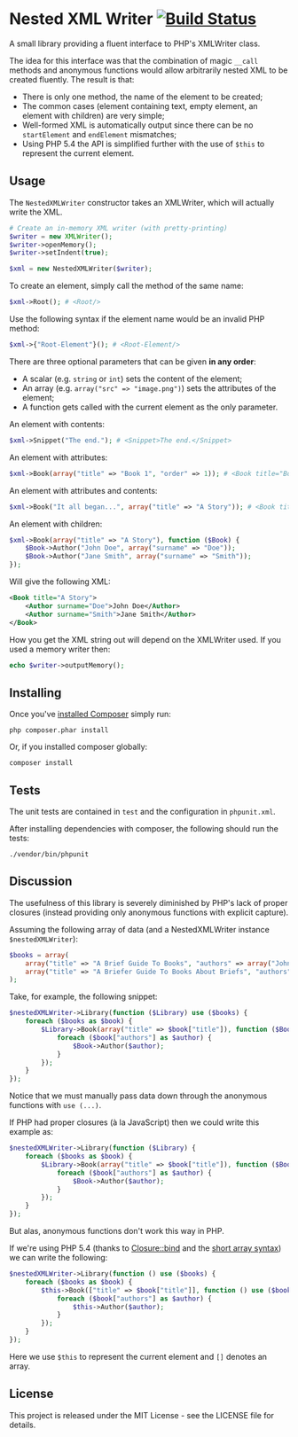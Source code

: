 # Nested XML Writer [![Build Status](https://api.travis-ci.org/daviddoran/nested-xml-writer.png)](https://travis-ci.org/daviddoran/nested-xml-writer)

A small library providing a fluent interface to PHP's XMLWriter class.

The idea for this interface was that the combination of magic `__call` methods and anonymous functions
would allow arbitrarily nested XML to be created fluently. The result is that:

- There is only one method, the name of the element to be created;
- The common cases (element containing text, empty element, an element with children) are very simple;
- Well-formed XML is automatically output since there can be no `startElement` and `endElement` mismatches;
- Using PHP 5.4 the API is simplified further with the use of `$this` to represent the current element.

## Usage

The `NestedXMLWriter` constructor takes an XMLWriter, which will actually write the XML.

```php
# Create an in-memory XML writer (with pretty-printing)
$writer = new XMLWriter();
$writer->openMemory();
$writer->setIndent(true);

$xml = new NestedXMLWriter($writer);
```

To create an element, simply call the method of the same name:

```php
$xml->Root(); # <Root/>
```

Use the following syntax if the element name would be an invalid PHP method:

```php
$xml->{"Root-Element"}(); # <Root-Element/>
```

There are three optional parameters that can be given **in any order**:

- A scalar (e.g. `string` or `int`) sets the content of the element;
- An array (e.g. `array("src" => "image.png")`) sets the attributes of the element;
- A function gets called with the current element as the only parameter.

An element with contents:

```php
$xml->Snippet("The end."); # <Snippet>The end.</Snippet>
```

An element with attributes:

```php
$xml->Book(array("title" => "Book 1", "order" => 1)); # <Book title="Book 1" order="1"/>
```

An element with attributes and contents:

```php
$xml->Book("It all began...", array("title" => "A Story")); # <Book title="A Story">It all began...</Book>
```

An element with children:

```php
$xml->Book(array("title" => "A Story"), function ($Book) {
    $Book->Author("John Doe", array("surname" => "Doe"));
    $Book->Author("Jane Smith", array("surname" => "Smith"));
});
```

Will give the following XML:

```xml
<Book title="A Story">
    <Author surname="Doe">John Doe</Author>
    <Author surname="Smith">Jane Smith</Author>
</Book>
```

How you get the XML string out will depend on the XMLWriter used. If you used a memory writer then:

```php
echo $writer->outputMemory();
```

## Installing

Once you've [installed Composer](http://getcomposer.org/doc/00-intro.md#installation-nix) simply run:

    php composer.phar install

Or, if you installed composer globally:

    composer install

## Tests

The unit tests are contained in `test` and the configuration in `phpunit.xml`.

After installing dependencies with composer, the following should run the tests:

    ./vendor/bin/phpunit

## Discussion

The usefulness of this library is severely diminished by PHP's lack of proper
closures (instead providing only anonymous functions with explicit capture).

Assuming the following array of data (and a NestedXMLWriter instance `$nestedXMLWriter`):

```php
$books = array(
    array("title" => "A Brief Guide To Books", "authors" => array("John Doe", "Alan A. Ableson")),
    array("title" => "A Briefer Guide To Books About Briefs", "authors" => array("John Boxer")),
);
```

Take, for example, the following snippet:

```php
$nestedXMLWriter->Library(function ($Library) use ($books) {
    foreach ($books as $book) {
        $Library->Book(array("title" => $book["title"]), function ($Book) use ($book) {
            foreach ($book["authors"] as $author) {
                $Book->Author($author);
            }
        });
    }
});
```

Notice that we must manually pass data down through the anonymous functions with `use (...)`.

If PHP had proper closures (à la JavaScript) then we could write this example as:

```php
$nestedXMLWriter->Library(function ($Library) {
    foreach ($books as $book) {
        $Library->Book(array("title" => $book["title"]), function ($Book) {
            foreach ($book["authors"] as $author) {
                $Book->Author($author);
            }
        });
    }
});
```

But alas, anonymous functions don't work this way in PHP.

If we're using PHP 5.4 (thanks to [Closure::bind](http://php.net/manual/en/closure.bind.php) and the [short array syntax](http://docs.php.net/manual/en/language.types.array.php#example-82)) we can write the following:

```php
$nestedXMLWriter->Library(function () use ($books) {
    foreach ($books as $book) {
        $this->Book(["title" => $book["title"]], function () use ($book) {
            foreach ($book["authors"] as $author) {
                $this->Author($author);
            }
        });
    }
});
```

Here we use `$this` to represent the current element and `[]` denotes an array.

## License

This project is released under the MIT License - see the LICENSE file for details.

